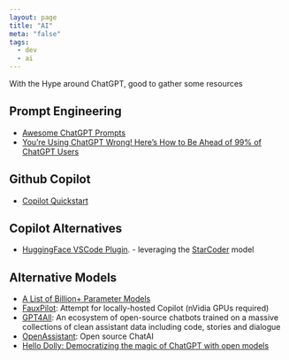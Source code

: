 ```yaml
---
layout: page
title: "AI"
meta: "false"
tags:
  - dev
  - ai
---
```

With the Hype around ChatGPT, good to gather some resources

## Prompt Engineering

- [Awesome ChatGPT Prompts](https://prompts.chat/)
- [You’re Using ChatGPT Wrong! Here’s How to Be Ahead of 99% of ChatGPT Users](https://artificialcorner.com/youre-using-chatgpt-wrong-here-s-how-to-be-ahead-of-99-of-chatgpt-users-886a50dabc54)


## Github Copilot

- [Copilot Quickstart](https://docs.github.com/en/copilot/quickstart)

## Copilot Alternatives

- [HuggingFace VSCode Plugin](https://marketplace.visualstudio.com/items?itemName=HuggingFace.huggingface-vscode). - leveraging the [StarCoder](https://huggingface.co/blog/starcoder) model

## Alternative Models

- [A List of Billion+ Parameter Models](https://matt-rickard.com/a-list-of-1-billion-parameter-llms)
- [FauxPilot](https://github.com/fauxpilot/fauxpilot): Attempt for locally-hosted Copilot (nVidia GPUs required)
- [GPT4All](https://github.com/nomic-ai/gpt4all): An ecosystem of open-source chatbots trained on a massive collections of clean assistant data including code, stories and dialogue
- [OpenAssistant](https://huggingface.co/OpenAssistant): Open source ChatAI
- [Hello Dolly: Democratizing the magic of ChatGPT with open models](https://www.databricks.com/blog/2023/03/24/hello-dolly-democratizing-magic-chatgpt-open-models.html)